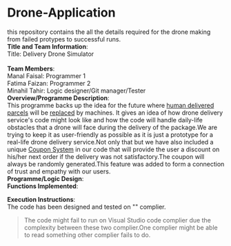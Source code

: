 # Drone-Application
this repository contains the all the details required for the drone making from failed protypes to successful runs.<br>
**Title and Team Information**:<br>
Title: Delivery Drone Simulator<br>
<br>**Team Members**:<br>
Manal Faisal: Programmer 1<br>
Fatima Faizan: Programmer 2<br>
Minahil Tahir: Logic designer/Git manager/Tester<br>
**Overview/Programme Description**:<br>
This programme backs up the idea for the future where <ins>human delivered parcels</ins> will be <ins>replaced</ins> by machines.
It gives an idea of how drone delivery service's code might look like and how the code will handle daily-life obstacles that a drone will face during the delivery of the package.We are trying to keep it as user-friendly as possible as it is just a prototype for a real-life drone delivery service.Not only that but we have also included a unique <ins>Coupon System</ins> in our code that will provide the user a discount on his/her next order if the delivery was not satisfactory.The coupon will always be randomly generated.This feature was added to form a connection of trust and empathy with our users.<br>
**Programme/Logic Design**:<br>
**Functions Implemented**:<br>





**Execution Instructions**:<br>
The code has been designed and tested on "" complier.<br>
>The code might fail to run on Visual Studio code complier due the complexity between these two complier.One complier might be able to read something other complier fails to do.




